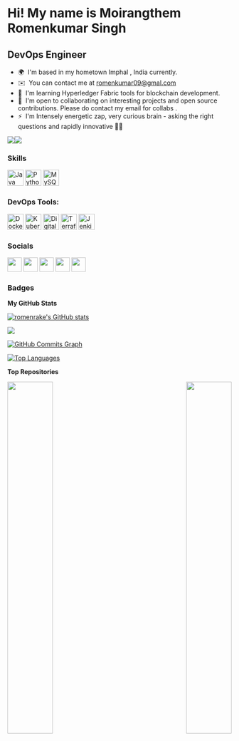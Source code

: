 Hi! [](https://user-images.githubusercontent.com/18350557/176309783-0785949b-9127-417c-8b55-ab5a4333674e.gif)My name is Moirangthem Romenkumar Singh
====================================================================================================================================================

DevOps Engineer
-----------------------------------------------------------

* 🌍  I'm based in my hometown Imphal , India currently.
* ✉️  You can contact me at [romenkumar09@gmal.com](mailto:romenkumar09@gmail.com)
* 🧠  I'm learning Hyperledger Fabric tools for blockchain development.
* 🤝  I'm open to collaborating on interesting projects and open source contributions. Please do contact my email for collabs .
* ⚡  I'm Intensely energetic zap, very curious brain - asking the right questions and rapidly innovative 🤌🏾

<a href="https://www.twitter.com/romen_rake" target="_blank" rel="noreferrer"><img
src="https://img.shields.io/twitter/follow/romen_rake?logo=twitter&style=for-the-badge&color=0891b2&labelColor=1c1917"
/></a><a href="https://www.github.com/romenrake" target="_blank" rel="noreferrer"><img
src="https://img.shields.io/github/followers/romenrake?logo=github&style=for-the-badge&color=0891b2&labelColor=1c1917" /></a>

### Skills


<p align="left">
<a href="https://www.oracle.com/java/" target="_blank" rel="noreferrer"><img src="https://raw.githubusercontent.com/danielcranney/readme-generator/main/public/icons/skills/java-colored.svg" width="36" height="36" alt="Java" /></a>
<a href="https://www.python.org/" target="_blank" rel="noreferrer"><img src="https://raw.githubusercontent.com/danielcranney/readme-generator/main/public/icons/skills/python-colored.svg" width="36" height="36" alt="Python" /></a>
<a href="https://www.mysql.com/" target="_blank" rel="noreferrer"><img src="https://raw.githubusercontent.com/danielcranney/readme-generator/main/public/icons/skills/mysql-colored.svg" width="36" height="36" alt="MySQL" /></a>
</p>

### DevOps Tools: 
<p align="left">
<img src="https://raw.githubusercontent.com/danielcranney/readme-generator/main/public/icons/skills/docker-colored.svg" width="36" height="36" alt="Docker" />
<img src="https://raw.githubusercontent.com/danielcranney/readme-generator/main/public/icons/skills/kubernetes-colored.svg" width="36" height="36" alt="Kubernetes" />
<img src="https://raw.githubusercontent.com/danielcranney/readme-generator/main/public/icons/skills/digitalocean-colored.svg" width="36" height="36" alt="Digital Ocean" />
<img src="https://raw.githubusercontent.com/danielcranney/readme-generator/main/public/icons/skills/terraform-colored.svg" width="36" height="36" alt="Terraform" />
<img src="https://raw.githubusercontent.com/danielcranney/readme-generator/main/public/icons/skills/jenkins-colored.svg" width="36" height="36" alt="Jenkins" />
</p>

### Socials

<p align="left"> <a href="https://discord.com/users/romenrake" target="_blank" rel="noreferrer"><img src="https://raw.githubusercontent.com/danielcranney/readme-generator/main/public/icons/socials/discord.svg" width="32" height="32" /></a> <a href="https://www.github.com/romenrake" target="_blank" rel="noreferrer"><img src="https://raw.githubusercontent.com/danielcranney/readme-generator/main/public/icons/socials/github-dark.svg" width="32" height="32" /></a> <a href="http://www.instagram.com/romenrake" target="_blank" rel="noreferrer"><img src="https://raw.githubusercontent.com/danielcranney/readme-generator/main/public/icons/socials/instagram.svg" width="32" height="32" /></a> <a href="https://www.linkedin.com/in/romenrake" target="_blank" rel="noreferrer"><img src="https://raw.githubusercontent.com/danielcranney/readme-generator/main/public/icons/socials/linkedin.svg" width="32" height="32" /></a> <a href="https://www.twitter.com/romen_rake" target="_blank" rel="noreferrer"><img src="https://raw.githubusercontent.com/danielcranney/readme-generator/main/public/icons/socials/twitter.svg" width="32" height="32" /></a></p>

### Badges

<b>My GitHub Stats</b>

<a href="http://www.github.com/romenrake"><img src="https://github-readme-stats.vercel.app/api?username=romenrake&show_icons=true&hide=&count_private=true&title_color=0891b2&text_color=ffffff&icon_color=0891b2&bg_color=1c1917&hide_border=true&show_icons=true" alt="romenrake's GitHub stats" /></a>

<a href="http://www.github.com/romenrake"><img src="https://github-readme-streak-stats.herokuapp.com/?user=romenrake&stroke=ffffff&background=1c1917&ring=0891b2&fire=0891b2&currStreakNum=ffffff&currStreakLabel=0891b2&sideNums=ffffff&sideLabels=ffffff&dates=ffffff&hide_border=true" /></a>

<a href="http://www.github.com/romenrake"><img src="https://activity-graph.herokuapp.com/graph?username=romenrake&bg_color=1c1917&color=ffffff&line=0891b2&point=ffffff&area_color=1c1917&area=true&hide_border=true&custom_title=GitHub%20Commits%20Graph" alt="GitHub Commits Graph" /></a>

<a href="https://github.com/romenrake" align="left"><img src="https://github-readme-stats.vercel.app/api/top-langs/?username=romenrake&langs_count=10&title_color=0891b2&text_color=ffffff&icon_color=0891b2&bg_color=1c1917&hide_border=true&locale=en&custom_title=Top%20%Languages" alt="Top Languages" /></a>

<b>Top Repositories</b>

<div width="100%" align="center"><a href="https://github.com/romenrake/Database-SQL" align="left"><img align="left" width="45%" src="https://github-readme-stats.vercel.app/api/pin/?username=romenrake&repo=Database-SQL&title_color=0891b2&text_color=ffffff&icon_color=0891b2&bg_color=1c1917&hide_border=true&locale=en" /></a><a href="https://github.com/romenrake/Big-Data-and-Hadoop-with-Romen" align="right"><img align="right" width="45%" src="https://github-readme-stats.vercel.app/api/pin/?username=romenrake&repo=Big-Data-and-Hadoop-with-Romen&title_color=0891b2&text_color=ffffff&icon_color=0891b2&bg_color=1c1917&hide_border=true&locale=en" /></a></div><br /><br /><br /><br /><br /><br /><br />
<!---
romenrake/romenrake is a ✨ special ✨ repository because its `README.md` (this file) appears on your GitHub profile.
You can click the Preview link to take a look at your changes.
--->
